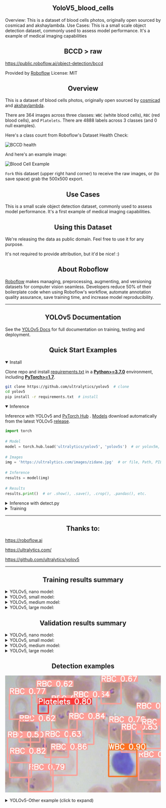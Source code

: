 ## <div align="center">YoloV5_blood_cells</div>

Overview: This is a dataset of blood cells photos, originally open sourced by cosmicad and akshaylambda. Use Cases: This is a small scale object detection dataset, commonly used to assess model performance. It's a example of medical imaging capabilities

## <div align="center">BCCD > raw</div>

https://public.roboflow.ai/object-detection/bccd

Provided by [Roboflow](https://roboflow.ai)
License: MIT

## <div align="center">Overview</div>
 
This is a dataset of blood cells photos, originally open sourced by [cosmicad](https://github.com/cosmicad/dataset) and [akshaylambda](https://github.com/akshaylamba/all_CELL_data). 

There are 364 images across three classes: `WBC` (white blood cells), `RBC` (red blood cells), and `Platelets`. There are 4888 labels across 3 classes (and 0 null examples).

Here's a class count from Roboflow's Dataset Health Check:

![BCCD health](https://i.imgur.com/BVopW9p.png)

And here's an example image:

![Blood Cell Example](https://i.imgur.com/QwyX2aD.png)

`Fork` this dataset (upper right hand corner) to receive the raw images, or (to save space) grab the 500x500 export.

## <div align="center">Use Cases</div>

This is a small scale object detection dataset, commonly used to assess model performance. It's a first example of medical imaging capabilities.

## <div align="center">Using this Dataset</div>

We're releasing the data as public domain. Feel free to use it for any purpose.

It's not required to provide attribution, but it'd be nice! :)

## <div align="center">About Roboflow</div>

[Roboflow](https://roboflow.ai) makes managing, preprocessing, augmenting, and versioning datasets for computer vision seamless. Developers reduce 50% of their boilerplate code when using Roboflow's workflow, automate annotation quality assurance, save training time, and increase model reproducibility. 

---------------------------------------------------------------------------------------------------------

## <div align="center">YOLOv5 Documentation</div>

See the [YOLOv5 Docs](https://docs.ultralytics.com) for full documentation on training, testing and deployment.

## <div align="center">Quick Start Examples</div>

<details open>
<summary>Install</summary>

Clone repo and install [requirements.txt](https://github.com/ultralytics/yolov5/blob/master/requirements.txt) in a
[**Python>=3.7.0**](https://www.python.org/) environment, including
[**PyTorch>=1.7**](https://pytorch.org/get-started/locally/).

```bash
git clone https://github.com/ultralytics/yolov5  # clone
cd yolov5
pip install -r requirements.txt  # install
```

</details>

<details open>
<summary>Inference</summary>

Inference with YOLOv5 and [PyTorch Hub](https://github.com/ultralytics/yolov5/issues/36)
. [Models](https://github.com/ultralytics/yolov5/tree/master/models) download automatically from the latest
YOLOv5 [release](https://github.com/ultralytics/yolov5/releases).

```python
import torch

# Model
model = torch.hub.load('ultralytics/yolov5', 'yolov5s')  # or yolov5m, yolov5l, yolov5x, custom

# Images
img = 'https://ultralytics.com/images/zidane.jpg'  # or file, Path, PIL, OpenCV, numpy, list

# Inference
results = model(img)

# Results
results.print()  # or .show(), .save(), .crop(), .pandas(), etc.
```

</details>



<details>
<summary>Inference with detect.py</summary>

`detect.py` runs inference on a variety of sources, downloading [models](https://github.com/ultralytics/yolov5/tree/master/models) automatically from
the latest YOLOv5 [release](https://github.com/ultralytics/yolov5/releases) and saving results to `runs/detect`.

```bash
python detect.py --source 0  # webcam
                          img.jpg  # image
                          vid.mp4  # video
                          path/  # directory
                          path/*.jpg  # glob
                          'https://youtu.be/Zgi9g1ksQHc'  # YouTube
                          'rtsp://example.com/media.mp4'  # RTSP, RTMP, HTTP stream
```

</details>

<details>
<summary>Training</summary>

The commands below reproduce YOLOv5 [COCO](https://github.com/ultralytics/yolov5/blob/master/data/scripts/get_coco.sh)
results. [Models](https://github.com/ultralytics/yolov5/tree/master/models)
and [datasets](https://github.com/ultralytics/yolov5/tree/master/data) download automatically from the latest
YOLOv5 [release](https://github.com/ultralytics/yolov5/releases). Training times for YOLOv5n/s/m/l/x are
1/2/4/6/8 days on a V100 GPU ([Multi-GPU](https://github.com/ultralytics/yolov5/issues/475) times faster). Use the
largest `--batch-size` possible, or pass `--batch-size -1` for
YOLOv5 [AutoBatch](https://github.com/ultralytics/yolov5/pull/5092). Batch sizes shown for V100-16GB.

```bash
python train.py --data coco.yaml --cfg yolov5n.yaml --weights '' --batch-size 128
                                       yolov5s                                64
                                       yolov5m                                40
                                       yolov5l                                24
                                       yolov5x                                16
```

</details>

---------------------------------------------------------------------------------------------------------

## <div align="center">Thanks to:</div>

https://roboflow.ai

https://ultralytics.com/

https://github.com/ultralytics/yolov5

---------------------------------------------------------------------------------------------------------

## <div align="center">Training results summary</div>


<details>
<summary>YOLOv5, nano model:</summary>

```bash
50 epochs completed in 1.421 hours.
Optimizer stripped from runs/train/exp/weights/last.pt, 3.8MB
Optimizer stripped from runs/train/exp/weights/best.pt, 3.8MB

Validating runs/train/exp/weights/best.pt...
Fusing layers... 
Model summary: 213 layers, 1763224 parameters, 0 gradients, 4.2 GFLOPs
               Class     Images     Labels          P          R     mAP@.5 mAP@.5:.95:  12%|█▎        | 1/8 [00:02<00:18,  2.71s/it]                                                         WARNING: NMS time limit 0.300s exceeded
               Class     Images     Labels          P          R     mAP@.5 mAP@.5:.95:  25%|██▌       | 2/8 [00:08<00:26,  4.41s/it]                                                         WARNING: NMS time limit 0.300s exceeded
               Class     Images     Labels          P          R     mAP@.5 mAP@.5:.95:  38%|███▊      | 3/8 [00:14<00:25,  5.04s/it]                                                         WARNING: NMS time limit 0.300s exceeded
               Class     Images     Labels          P          R     mAP@.5 mAP@.5:.95: 100%|██████████| 8/8 [00:29<00:00,  3.65s/it]                                                         
                 all         73        967      0.847      0.644      0.669      0.439
           Platelets         73         76      0.842      0.632      0.664      0.336
                 RBC         73        819      0.742      0.565      0.605      0.407
                 WBC         73         72      0.957      0.736      0.736      0.572

```
</details>
 

<details>
<summary>YOLOv5, small model:</summary>

```bash
50 epochs completed in 3.031 hours.
Optimizer stripped from runs/train/exp2/weights/last.pt, 14.3MB
Optimizer stripped from runs/train/exp2/weights/best.pt, 14.3MB

Validating runs/train/exp2/weights/best.pt...
Fusing layers... 
Model summary: 213 layers, 7018216 parameters, 0 gradients, 15.8 GFLOPs
               Class     Images     Labels          P          R     mAP@.5 mAP@.5:.95:  12%|█▎        | 1/8 [00:02<00:20,  2.91s/it]                                                         WARNING: NMS time limit 0.300s exceeded
               Class     Images     Labels          P          R     mAP@.5 mAP@.5:.95:  38%|███▊      | 3/8 [00:16<00:30,  6.00s/it]                                                         WARNING: NMS time limit 0.300s exceeded
               Class     Images     Labels          P          R     mAP@.5 mAP@.5:.95: 100%|██████████| 8/8 [00:31<00:00,  3.98s/it]                                                         
                 all         73        967      0.877      0.824      0.854      0.587
           Platelets         73         76      0.834      0.816       0.83       0.45
                 RBC         73        819       0.84       0.74      0.831      0.585
                 WBC         73         72      0.956      0.917      0.902      0.726

```
</details>


<details>
<summary>YOLOv5, medium model:</summary>

```bash
50 epochs completed in 6.814 hours.
Optimizer stripped from runs/train/exp3/weights/last.pt, 42.1MB
Optimizer stripped from runs/train/exp3/weights/best.pt, 42.1MB

Validating runs/train/exp3/weights/best.pt...
Fusing layers... 
Model summary: 290 layers, 20861016 parameters, 0 gradients, 48.0 GFLOPs
               Class     Images     Labels          P          R     mAP@.5 mAP@.5:.95:  38%|███▊      | 3/8 [00:25<00:43,  8.78s/it]                                                         WARNING: NMS time limit 0.300s exceeded
               Class     Images     Labels          P          R     mAP@.5 mAP@.5:.95: 100%|██████████| 8/8 [00:55<00:00,  6.95s/it]                                                         
                 all         73        967      0.905      0.857      0.908       0.63
           Platelets         73         76      0.875      0.829      0.904      0.494
                 RBC         73        819       0.87      0.744      0.837      0.592
                 WBC         73         72      0.969          1      0.983      0.804

```
</details>


<details>
<summary>YOLOv5, large model:</summary>

```bash
50 epochs completed in 9.953 hours.
Optimizer stripped from runs/train/exp4/weights/last.pt, 92.8MB
Optimizer stripped from runs/train/exp4/weights/best.pt, 92.8MB

Validating runs/train/exp4/weights/best.pt...
Fusing layers... 
Model summary: 367 layers, 46119048 parameters, 0 gradients, 107.8 GFLOPs
               Class     Images     Labels          P          R     mAP@.5 mAP@.5:.95: 100%|██████████| 8/8 [00:39<00:00,  4.93s/it]                                                         
                 all         73        967      0.845      0.913      0.913      0.637
           Platelets         73         76      0.817      0.882      0.875      0.509
                 RBC         73        819      0.758      0.856      0.879      0.624
                 WBC         73         72      0.961          1      0.986      0.778
Results saved to runs/train/exp4
```
</details>

 
 
 
 
 
 ## <div align="center">Validation results summary</div>


<details>
<summary>YOLOv5, nano model:</summary>

```bash
               Class     Images     Labels          P          R     mAP@.5 mAP@.5:.95: 100%|██████████| 3/3 [00:20<00:00,  6.99s/it]                                                         
                 all         73        967      0.835      0.598      0.608      0.411
           Platelets         73         76      0.789      0.592      0.587      0.293
                 RBC         73        819      0.753      0.551      0.585      0.414
                 WBC         73         72      0.962      0.653      0.651      0.524
Speed: 3.5ms pre-process, 146.8ms inference, 22.1ms NMS per image at shape (32, 3, 416, 416)
Results saved to runs/val/exp2

```
</details>
 

<details>
<summary>YOLOv5, small model:</summary>

```bash
               Class     Images     Labels          P          R     mAP@.5 mAP@.5:.95: 100%|██████████| 3/3 [00:27<00:00,  9.28s/it]                                                         
                 all         73        967      0.864      0.831      0.856      0.594
           Platelets         73         76      0.824      0.801      0.803      0.432
                 RBC         73        819      0.819      0.761      0.844      0.595
                 WBC         73         72      0.948      0.931      0.921      0.754
Speed: 3.9ms pre-process, 289.1ms inference, 16.4ms NMS per image at shape (32, 3, 416, 416)
Results saved to runs/val/exp

```
</details>


<details>
<summary>YOLOv5, medium model:</summary>

```bash
               Class     Images     Labels          P          R     mAP@.5 mAP@.5:.95: 100%|██████████| 3/3 [00:45<00:00, 15.23s/it]                                                         
                 all         73        967      0.871      0.893      0.911      0.636
           Platelets         73         76      0.826      0.877      0.891      0.492
                 RBC         73        819      0.822      0.801       0.86       0.61
                 WBC         73         72      0.966          1      0.983      0.805
Speed: 4.5ms pre-process, 562.6ms inference, 4.7ms NMS per image at shape (32, 3, 416, 416)
Results saved to runs/val/exp3

```
</details>


<details>
<summary>YOLOv5, large model:</summary>

```bash
               Class     Images     Labels          P          R     mAP@.5 mAP@.5:.95: 100%|██████████| 3/3 [01:19<00:00, 26.44s/it]                                                         
                 all         73        967       0.85      0.911      0.914      0.639
           Platelets         73         76      0.817      0.882      0.876       0.51
                 RBC         73        819      0.771      0.851      0.882       0.63
                 WBC         73         72      0.961          1      0.986      0.778
Speed: 4.0ms pre-process, 1049.5ms inference, 3.1ms NMS per image at shape (32, 3, 416, 416)
Results saved to runs/val/exp4

```
</details>

 
 
## <div align="center">Detection examples</div>

<p align="left"><img width="600" src="https://github.com/sierprinsky/YoloV5_blood_cells/blob/main/Yolov5/runs/detect/exp4/BloodImage_00038_jpg.rf.63d04b5c9db95f32fa7669f72e4903ca.jpg"></p>
<details>
  <summary>YOLOv5-Other example (click to expand)</summary>

<p align="left"><img width="600" src="https://github.com/sierprinsky/YoloV5_blood_cells/blob/main/Yolov5/runs/detect/exp3/BloodImage_00038_jpg.rf.63d04b5c9db95f32fa7669f72e4903ca.jpg"></p>
</details> 
 
